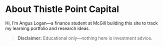 # About Thistle Point Capital

Hi, I’m Angus Logan—a finance student at McGill building this site to track my learning portfolio and research ideas.

> **Disclaimer:** Educational only—nothing here is investment advice.
